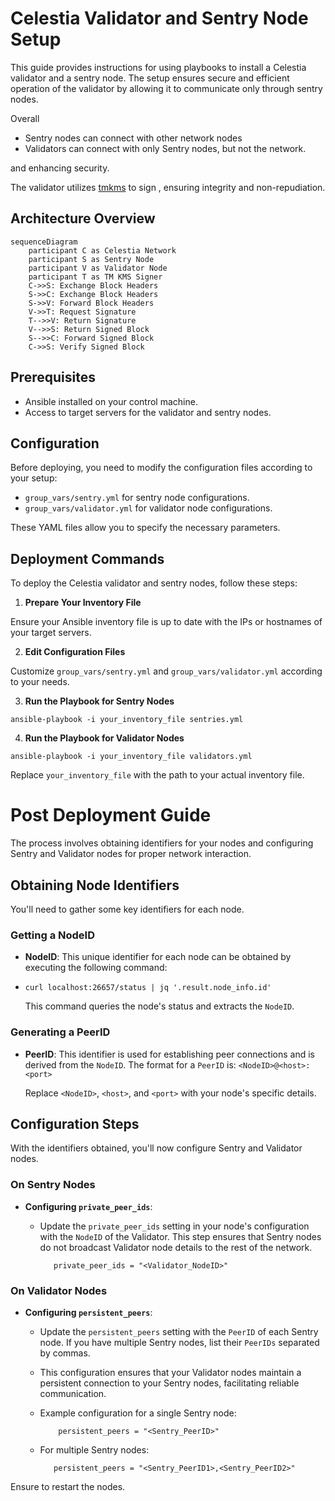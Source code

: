 # Celestia Validator and Sentry Node Setup

This guide provides instructions for using playbooks to install a Celestia validator and a sentry node. The setup ensures secure and efficient operation of the validator by allowing it to communicate only through sentry nodes. 

Overall

 - Sentry nodes can connect with other network nodes
 - Validators can connect with only Sentry nodes, but not the network.

and enhancing security. 

The validator utilizes [tmkms](https://github.com:iqlusioninc/tmkms.git) to sign , ensuring integrity and non-repudiation.

## Architecture Overview
```mermaid
sequenceDiagram
    participant C as Celestia Network
    participant S as Sentry Node
    participant V as Validator Node
    participant T as TM KMS Signer   
    C->>S: Exchange Block Headers
    S->>C: Exchange Block Headers
    S->>V: Forward Block Headers
    V->>T: Request Signature
    T-->>V: Return Signature
    V-->>S: Return Signed Block 
    S-->>C: Forward Signed Block
    C->>S: Verify Signed Block
```
    

## Prerequisites

-   Ansible installed on your control machine.
-   Access to target servers for the validator and sentry nodes.

## Configuration

Before deploying, you need to modify the configuration files according to your setup:

-   `group_vars/sentry.yml` for sentry node configurations.
-   `group_vars/validator.yml` for validator node configurations.

These YAML files allow you to specify the necessary parameters.

## Deployment Commands

To deploy the Celestia validator and sentry nodes, follow these steps:

1.  **Prepare Your Inventory File**

Ensure your Ansible inventory file is up to date with the IPs or hostnames of your target servers.

2.  **Edit Configuration Files**

Customize `group_vars/sentry.yml` and `group_vars/validator.yml` according to your needs.

3.  **Run the Playbook for Sentry Nodes**


`ansible-playbook -i your_inventory_file sentries.yml` 

4.  **Run the Playbook for Validator Nodes**

`ansible-playbook -i your_inventory_file validators.yml` 

Replace `your_inventory_file` with the path to your actual inventory file.

# Post Deployment Guide 

 The process involves obtaining identifiers for your nodes and configuring Sentry and Validator nodes for proper network interaction.

## Obtaining Node Identifiers

You'll need to gather some key identifiers for each node.

### Getting a NodeID

-   **NodeID**: This unique identifier for each node can be obtained by executing the following command:
    
-   `curl localhost:26657/status | jq '.result.node_info.id'` 
    
    This command queries the node's status and extracts the `NodeID`.
    
### Generating a PeerID

-   **PeerID**: This identifier is used for establishing peer connections and is derived from the `NodeID`. The format for a `PeerID` is: `<NodeID>@<host>:<port>` 
    
    Replace `<NodeID>`, `<host>`, and `<port>` with your node's specific details.

## Configuration Steps

With the identifiers obtained, you'll now configure Sentry and Validator nodes.

### On Sentry Nodes


-   **Configuring `private_peer_ids`**:
  
    -   Update the `private_peer_ids` setting in your node's configuration with the `NodeID` of the Validator. This step ensures that Sentry nodes do not broadcast Validator node details to the rest of the network.
    
               private_peer_ids = "<Validator_NodeID>" 
        

### On Validator Nodes

-   **Configuring `persistent_peers`**:
  
    -   Update the `persistent_peers` setting with the `PeerID` of each Sentry node. If you have multiple Sentry nodes, list their `PeerIDs` separated by commas.
    -   This configuration ensures that your Validator nodes maintain a persistent connection to your Sentry nodes, facilitating reliable communication.
    -   Example configuration for a single Sentry node:
        
                persistent_peers = "<Sentry_PeerID>"
    
    -   For multiple Sentry nodes:

               persistent_peers = "<Sentry_PeerID1>,<Sentry_PeerID2>"
        

Ensure to restart the nodes.
